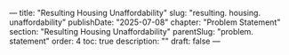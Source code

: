 — title: "Resulting Housing Unaffordability"
slug: "resulting. housing. unaffordability" publishDate: "2025-07-08"
chapter: "Problem Statement" section: "Resulting Housing Unaffordability"
parentSlug: "problem. statement" order: 4
toc: true description: ""
draft: false
—

